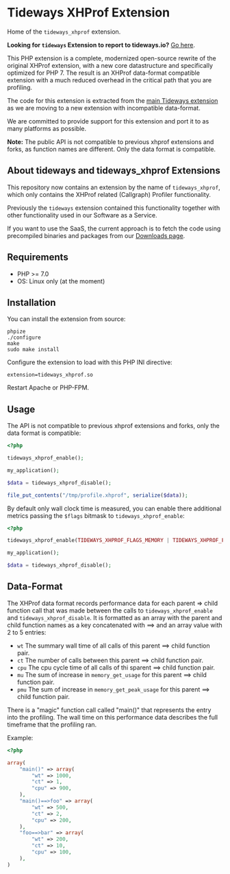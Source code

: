 # Tideways XHProf Extension

Home of the `tideways_xhprof` extension.

**Looking for `tideways` Extension to report to tideways.io?** [Go here](https://tideways.io/profiler/downloads).

This PHP extension is a complete, modernized open-source rewrite of the
original XHProf extension, with a new core datastructure and specifically
optimized for PHP 7. The result is an XHProf data-format compatible extension
with a much reduced overhead in the critical path that you are profiling.

The code for this extension is extracted from the [main Tideways
extension](https://tideways.io) as we are moving to a new extension with
incompatible data-format.

We are committed to provide support for this extension and port it to as many
platforms as possible.

**Note:** The public API is not compatible to previous xhprof extensions and
forks, as function names are different. Only the data format is compatible.

## About tideways and tideways_xhprof Extensions

This repository now contains an extension by the name of `tideways_xhprof`,
which only contains the XHProf related (Callgraph) Profiler functionality.

Previously the `tideways` extension contained this functionality together with
other functionality used in our Software as a Service.

If you want to use the SaaS, the current approach is to fetch the code using
precompiled binaries and packages from our [Downloads
page](https://tideways.io/profiler/downloads).

## Requirements

- PHP >= 7.0
- OS: Linux only (at the moment)

## Installation

You can install the extension from source:

    phpize
    ./configure
    make
    sudo make install

Configure the extension to load with this PHP INI directive:

    extension=tideways_xhprof.so

Restart Apache or PHP-FPM.

## Usage

The API is not compatible to previous xhprof extensions and forks,
only the data format is compatible:

```php
<?php

tideways_xhprof_enable();

my_application();

$data = tideways_xhprof_disable();

file_put_contents("/tmp/profile.xhprof", serialize($data));
```

By default only wall clock time is measured, you can enable
there additional metrics passing the `$flags` bitmask to `tideways_xhprof_enable`:

```php
<?php

tideways_xhprof_enable(TIDEWAYS_XHPROF_FLAGS_MEMORY | TIDEWAYS_XHPROF_FLAGS_CPU);

my_application();

$data = tideways_xhprof_disable();
```

## Data-Format

The XHProf data format records performance data for each parent => child
function call that was made between the calls to `tideways_xhprof_enable` and
`tideways_xhprof_disable`. It is formatted as an array with the parent and child
function names as a key concatenated with ==> and an array value with 2 to 5 entries:

- `wt` The summary wall time of all calls of this parent ==> child function pair.
- `ct` The number of calls between this parent ==> child function pair.
- `cpu` The cpu cycle time of all calls of thi sparent ==> child function pair.
- `mu` The sum of increase in `memory_get_usage` for this parent ==> child function pair.
- `pmu` The sum of increase in `memory_get_peak_usage` for this parent ==> child function pair.

There is a "magic" function call called "main()" that represents the entry into
the profiling.  The wall time on this performance data describes the full
timeframe that the profiling ran.

Example:

```php
<?php

array(
    "main()" => array(
        "wt" => 1000,
        "ct" => 1,
        "cpu" => 900,
    ),
    "main()==>foo" => array(
        "wt" => 500,
        "ct" => 2,
        "cpu" => 200,
    ),
    "foo==>bar" => array(
        "wt" => 200,
        "ct" => 10,
        "cpu" => 100,
    ),
)
```
